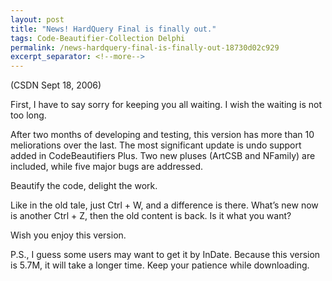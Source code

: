```yaml
---
layout: post
title: "News! HardQuery Final is finally out."
tags: Code-Beautifier-Collection Delphi
permalink: /news-hardquery-final-is-finally-out-18730d02c929
excerpt_separator: <!--more-->
---
```

(CSDN Sept 18, 2006)

First, I have to say sorry for keeping you all waiting. I wish the waiting is not too long.

After two months of developing and testing, this version has more than 10 meliorations over the last. The most significant update is undo support added in CodeBeautifiers Plus. Two new pluses (ArtCSB and NFamily) are included, while five major bugs are addressed.

Beautify the code, delight the work.

Like in the old tale, just Ctrl + W, and a difference is there. What’s new now is another Ctrl + Z, then the old content is back. Is it what you want?

Wish you enjoy this version.

P.S., I guess some users may want to get it by InDate. Because this version is 5.7M, it will take a longer time. Keep your patience while downloading.
<!--more-->
